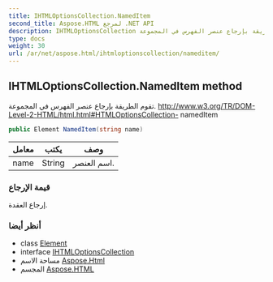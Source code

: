 ```yaml
---
title: IHTMLOptionsCollection.NamedItem
second_title: Aspose.HTML لمرجع .NET API
description: IHTMLOptionsCollection طريقة. تقوم الطريقة بإرجاع عنصر الفهرس في المجموعة. http//www.w3.org/TR/DOMLevel2HTML/html.htmlHTMLOptionsCollection namedItem
type: docs
weight: 30
url: /ar/net/aspose.html/ihtmloptionscollection/nameditem/
---
```

## IHTMLOptionsCollection.NamedItem method

تقوم الطريقة بإرجاع عنصر الفهرس في المجموعة. http://www.w3.org/TR/DOM-Level-2-HTML/html.html#HTMLOptionsCollection- namedItem

```csharp
public Element NamedItem(string name)
```

| معامل | يكتب | وصف |
| --- | --- | --- |
| name | String | اسم العنصر. |

### قيمة الإرجاع

إرجاع العقدة.

### أنظر أيضا

* class [Element](../../../aspose.html.dom/element/)
* interface [IHTMLOptionsCollection](../)
* مساحة الاسم [Aspose.Html](../../ihtmloptionscollection/)
* المجسم [Aspose.HTML](../../../)


